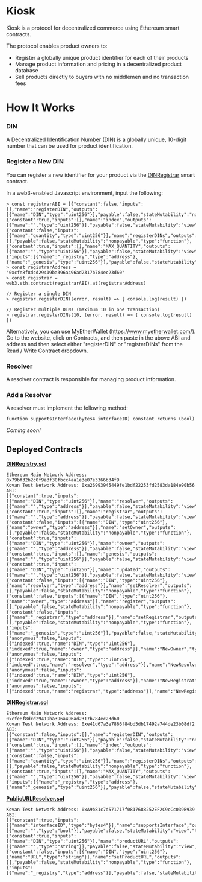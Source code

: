# Kiosk

Kiosk is a protocol for decentralized commerce using Ethereum smart contracts.

The protocol enables product owners to:
* Register a globally unique product identifier for each of their products
* Manage product information and pricing in a decentralized product database
* Sell products directly to buyers with no middlemen and no transaction fees

# How It Works

### DIN

A Decentralized Identification Number (DIN) is a globally unique, 10-digit number that can be used for product identification.

### Register a New DIN

You can register a new identifier for your product via the [DINRegistrar](contracts/DINRegistrar.sol) smart contract.

In a web3-enabled Javascript environment, input the following:
```
> const registrarABI = [{"constant":false,"inputs":[],"name":"registerDIN","outputs":[{"name":"DIN","type":"uint256"}],"payable":false,"stateMutability":"nonpayable","type":"function"},{"constant":true,"inputs":[],"name":"index","outputs":[{"name":"","type":"uint256"}],"payable":false,"stateMutability":"view","type":"function"},{"constant":false,"inputs":[{"name":"quantity","type":"uint256"}],"name":"registerDINs","outputs":[],"payable":false,"stateMutability":"nonpayable","type":"function"},{"constant":true,"inputs":[],"name":"MAX_QUANTITY","outputs":[{"name":"","type":"uint256"}],"payable":false,"stateMutability":"view","type":"function"},{"inputs":[{"name":"_registry","type":"address"},{"name":"_genesis","type":"uint256"}],"payable":false,"stateMutability":"nonpayable","type":"constructor"}]
> const registrarAddress = "0xcfe8f8dcd29419ba396a496ad2317b784ec23d60"
> const registrar = web3.eth.contract(registrarABI).at(registrarAddress)

// Register a single DIN
> registrar.registerDIN((error, result) => { console.log(result) })

// Register multiple DINs (maximum 10 in one transaction)
> registrar.registerDINs(10, (error, result) => { console.log(result) })
```

Alternatively, you can use MyEtherWallet (https://www.myetherwallet.com/). Go to the website, click on Contracts, and then paste in the above ABI and address and then select either "registerDIN" or "registerDINs" from the Read / Write Contract dropdown.

### Resolver

A resolver contract is responsible for managing product information.

### Add a Resolver

A resolver must implement the following method:

```
function supportsInterface(bytes4 interfaceID) constant returns (bool)
```

*Coming soon!*

## Deployed Contracts

**[DINRegistry.sol](contracts/DINRegistry.sol)**
```
Ethereum Main Network Address: 0x79bf32b2c0f9a3f30fbcc4aa1e3e07e3366b34f9
Kovan Test Network Address: 0xa26993945449fe1bdf22253fd2583da184e90b56
ABI: 
[{"constant":true,"inputs":[{"name":"DIN","type":"uint256"}],"name":"resolver","outputs":[{"name":"","type":"address"}],"payable":false,"stateMutability":"view","type":"function"},{"constant":true,"inputs":[],"name":"registrar","outputs":[{"name":"","type":"address"}],"payable":false,"stateMutability":"view","type":"function"},{"constant":false,"inputs":[{"name":"DIN","type":"uint256"},{"name":"owner","type":"address"}],"name":"setOwner","outputs":[],"payable":false,"stateMutability":"nonpayable","type":"function"},{"constant":true,"inputs":[{"name":"DIN","type":"uint256"}],"name":"owner","outputs":[{"name":"","type":"address"}],"payable":false,"stateMutability":"view","type":"function"},{"constant":true,"inputs":[],"name":"genesis","outputs":[{"name":"","type":"uint256"}],"payable":false,"stateMutability":"view","type":"function"},{"constant":true,"inputs":[{"name":"DIN","type":"uint256"}],"name":"updated","outputs":[{"name":"","type":"uint256"}],"payable":false,"stateMutability":"view","type":"function"},{"constant":false,"inputs":[{"name":"DIN","type":"uint256"},{"name":"resolver","type":"address"}],"name":"setResolver","outputs":[],"payable":false,"stateMutability":"nonpayable","type":"function"},{"constant":false,"inputs":[{"name":"DIN","type":"uint256"},{"name":"owner","type":"address"}],"name":"register","outputs":[],"payable":false,"stateMutability":"nonpayable","type":"function"},{"constant":false,"inputs":[{"name":"_registrar","type":"address"}],"name":"setRegistrar","outputs":[],"payable":false,"stateMutability":"nonpayable","type":"function"},{"inputs":[{"name":"_genesis","type":"uint256"}],"payable":false,"stateMutability":"nonpayable","type":"constructor"},{"anonymous":false,"inputs":[{"indexed":true,"name":"DIN","type":"uint256"},{"indexed":true,"name":"owner","type":"address"}],"name":"NewOwner","type":"event"},{"anonymous":false,"inputs":[{"indexed":true,"name":"DIN","type":"uint256"},{"indexed":true,"name":"resolver","type":"address"}],"name":"NewResolver","type":"event"},{"anonymous":false,"inputs":[{"indexed":true,"name":"DIN","type":"uint256"},{"indexed":true,"name":"owner","type":"address"}],"name":"NewRegistration","type":"event"},{"anonymous":false,"inputs":[{"indexed":true,"name":"registrar","type":"address"}],"name":"NewRegistrar","type":"event"}]
```

**[DINRegistrar.sol](contracts/DINRegistrar.sol)**
```
Ethereum Main Network Address: 0xcfe8f8dcd29419ba396a496ad2317b784ec23d60
Kovan Test Network Address: 0xe41d67a3e7866f84bd5db17492a744de23b08df2
ABI: 
[{"constant":false,"inputs":[],"name":"registerDIN","outputs":[{"name":"DIN","type":"uint256"}],"payable":false,"stateMutability":"nonpayable","type":"function"},{"constant":true,"inputs":[],"name":"index","outputs":[{"name":"","type":"uint256"}],"payable":false,"stateMutability":"view","type":"function"},{"constant":false,"inputs":[{"name":"quantity","type":"uint256"}],"name":"registerDINs","outputs":[],"payable":false,"stateMutability":"nonpayable","type":"function"},{"constant":true,"inputs":[],"name":"MAX_QUANTITY","outputs":[{"name":"","type":"uint256"}],"payable":false,"stateMutability":"view","type":"function"},{"inputs":[{"name":"_registry","type":"address"},{"name":"_genesis","type":"uint256"}],"payable":false,"stateMutability":"nonpayable","type":"constructor"}]
```

**[PublicURLResolver.sol](contracts/resolvers/PublicURLResolver.sol)**
```
Kovan Test Network Address: 0xA9b81c7d571717f0817688252EF2C9cCc039B939
ABI: 
[{"constant":true,"inputs":[{"name":"interfaceID","type":"bytes4"}],"name":"supportsInterface","outputs":[{"name":"","type":"bool"}],"payable":false,"stateMutability":"view","type":"function"},{"constant":true,"inputs":[{"name":"DIN","type":"uint256"}],"name":"productURL","outputs":[{"name":"","type":"string"}],"payable":false,"stateMutability":"view","type":"function"},{"constant":false,"inputs":[{"name":"DIN","type":"uint256"},{"name":"URL","type":"string"}],"name":"setProductURL","outputs":[],"payable":false,"stateMutability":"nonpayable","type":"function"},{"inputs":[{"name":"_registry","type":"address"}],"payable":false,"stateMutability":"nonpayable","type":"constructor"}]
```
